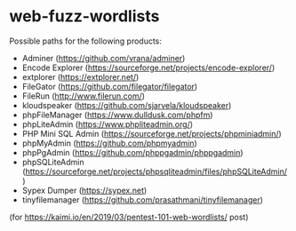# web-fuzz-wordlists

Possible paths for the following products:
* Adminer (https://github.com/vrana/adminer)
* Encode Explorer (https://sourceforge.net/projects/encode-explorer/)
* extplorer (https://extplorer.net/)
* FileGator (https://github.com/filegator/filegator)
* FileRun (http://www.filerun.com/)
* kloudspeaker (https://github.com/sjarvela/kloudspeaker)
* phpFileManager (https://www.dulldusk.com/phpfm)
* phpLiteAdmin (https://www.phpliteadmin.org/)
* PHP Mini SQL Admin (https://sourceforge.net/projects/phpminiadmin/)
* phpMyAdmin (https://github.com/phpmyadmin)
* phpPgAdmin (https://github.com/phppgadmin/phppgadmin)
* phpSQLiteAdmin (https://sourceforge.net/projects/phpsqliteadmin/files/phpSQLiteAdmin/)
* Sypex Dumper (https://sypex.net)
* tinyfilemanager (https://github.com/prasathmani/tinyfilemanager)

(for https://kaimi.io/en/2019/03/pentest-101-web-wordlists/ post)
